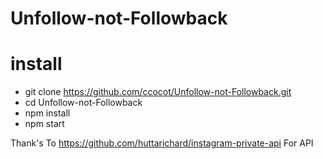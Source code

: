 # Unfollow-not-Followback

# install

* git clone https://github.com/ccocot/Unfollow-not-Followback.git
* cd Unfollow-not-Followback
* npm install
* npm start

Thank's To https://github.com/huttarichard/instagram-private-api For API

